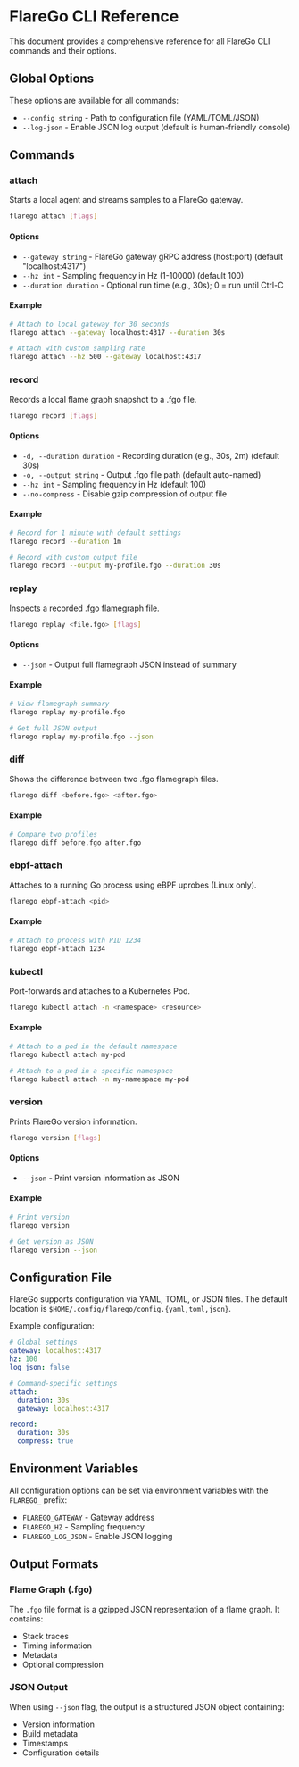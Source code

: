 # FlareGo CLI Reference

This document provides a comprehensive reference for all FlareGo CLI commands and their options.

## Global Options

These options are available for all commands:

- `--config string` - Path to configuration file (YAML/TOML/JSON)
- `--log-json` - Enable JSON log output (default is human-friendly console)

## Commands

### attach

Starts a local agent and streams samples to a FlareGo gateway.

```bash
flarego attach [flags]
```

#### Options

- `--gateway string` - FlareGo gateway gRPC address (host:port) (default "localhost:4317")
- `--hz int` - Sampling frequency in Hz (1-10000) (default 100)
- `--duration duration` - Optional run time (e.g., 30s); 0 = run until Ctrl-C

#### Example

```bash
# Attach to local gateway for 30 seconds
flarego attach --gateway localhost:4317 --duration 30s

# Attach with custom sampling rate
flarego attach --hz 500 --gateway localhost:4317
```

### record

Records a local flame graph snapshot to a .fgo file.

```bash
flarego record [flags]
```

#### Options

- `-d, --duration duration` - Recording duration (e.g., 30s, 2m) (default 30s)
- `-o, --output string` - Output .fgo file path (default auto-named)
- `--hz int` - Sampling frequency in Hz (default 100)
- `--no-compress` - Disable gzip compression of output file

#### Example

```bash
# Record for 1 minute with default settings
flarego record --duration 1m

# Record with custom output file
flarego record --output my-profile.fgo --duration 30s
```

### replay

Inspects a recorded .fgo flamegraph file.

```bash
flarego replay <file.fgo> [flags]
```

#### Options

- `--json` - Output full flamegraph JSON instead of summary

#### Example

```bash
# View flamegraph summary
flarego replay my-profile.fgo

# Get full JSON output
flarego replay my-profile.fgo --json
```

### diff

Shows the difference between two .fgo flamegraph files.

```bash
flarego diff <before.fgo> <after.fgo>
```

#### Example

```bash
# Compare two profiles
flarego diff before.fgo after.fgo
```

### ebpf-attach

Attaches to a running Go process using eBPF uprobes (Linux only).

```bash
flarego ebpf-attach <pid>
```

#### Example

```bash
# Attach to process with PID 1234
flarego ebpf-attach 1234
```

### kubectl

Port-forwards and attaches to a Kubernetes Pod.

```bash
flarego kubectl attach -n <namespace> <resource>
```

#### Example

```bash
# Attach to a pod in the default namespace
flarego kubectl attach my-pod

# Attach to a pod in a specific namespace
flarego kubectl attach -n my-namespace my-pod
```

### version

Prints FlareGo version information.

```bash
flarego version [flags]
```

#### Options

- `--json` - Print version information as JSON

#### Example

```bash
# Print version
flarego version

# Get version as JSON
flarego version --json
```

## Configuration File

FlareGo supports configuration via YAML, TOML, or JSON files. The default location is `$HOME/.config/flarego/config.{yaml,toml,json}`.

Example configuration:

```yaml
# Global settings
gateway: localhost:4317
hz: 100
log_json: false

# Command-specific settings
attach:
  duration: 30s
  gateway: localhost:4317

record:
  duration: 30s
  compress: true
```

## Environment Variables

All configuration options can be set via environment variables with the `FLAREGO_` prefix:

- `FLAREGO_GATEWAY` - Gateway address
- `FLAREGO_HZ` - Sampling frequency
- `FLAREGO_LOG_JSON` - Enable JSON logging

## Output Formats

### Flame Graph (.fgo)

The `.fgo` file format is a gzipped JSON representation of a flame graph. It contains:

- Stack traces
- Timing information
- Metadata
- Optional compression

### JSON Output

When using `--json` flag, the output is a structured JSON object containing:

- Version information
- Build metadata
- Timestamps
- Configuration details
